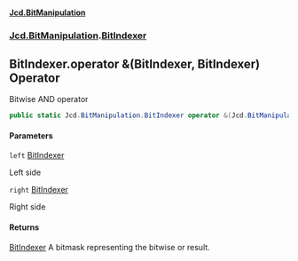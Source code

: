 #### [Jcd.BitManipulation](index.md 'index')

### [Jcd.BitManipulation](Jcd.BitManipulation.md 'Jcd.BitManipulation').[BitIndexer](Jcd.BitManipulation.BitIndexer.md 'Jcd.BitManipulation.BitIndexer')

## BitIndexer.operator &(BitIndexer, BitIndexer) Operator

Bitwise AND operator

```csharp
public static Jcd.BitManipulation.BitIndexer operator &(Jcd.BitManipulation.BitIndexer left, Jcd.BitManipulation.BitIndexer right);
```

#### Parameters

<a name='Jcd.BitManipulation.BitIndexer.op_BitwiseAnd(Jcd.BitManipulation.BitIndexer,Jcd.BitManipulation.BitIndexer).left'></a>

`left` [BitIndexer](Jcd.BitManipulation.BitIndexer.md 'Jcd.BitManipulation.BitIndexer')

Left side

<a name='Jcd.BitManipulation.BitIndexer.op_BitwiseAnd(Jcd.BitManipulation.BitIndexer,Jcd.BitManipulation.BitIndexer).right'></a>

`right` [BitIndexer](Jcd.BitManipulation.BitIndexer.md 'Jcd.BitManipulation.BitIndexer')

Right side

#### Returns

[BitIndexer](Jcd.BitManipulation.BitIndexer.md 'Jcd.BitManipulation.BitIndexer')
A bitmask representing the bitwise or result.